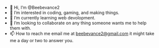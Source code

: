 - 👋 Hi, I’m @Beebevance2
- 👀 I’m interested in coding, gaming, and making things.
- 🌱 I’m currently learning web devolopment.
- 💞️ I’m looking to collaborate on any thing someone wants me to help them with.
- 📫 How to reach me email me at beebevance2@gmail.com it might take me a day or two to answer you. 

<!---
Beebevance2/Beebevance2 is a ✨ special ✨ repository because its `README.md` (this file) appears on your GitHub profile.
You can click the Preview link to take a look at your changes.
--->
